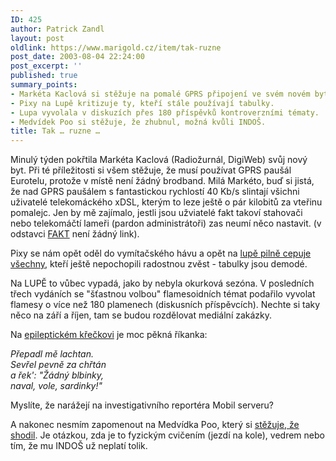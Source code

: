 ```yaml
---
ID: 425
author: Patrick Zandl
layout: post
oldlink: https://www.marigold.cz/item/tak-ruzne
post_date: 2003-08-04 22:24:00
post_excerpt: ''
published: true
summary_points:
- Markéta Kaclová si stěžuje na pomalé GPRS připojení ve svém novém bytě.
- Pixy na Lupě kritizuje ty, kteří stále používají tabulky.
- Lupa vyvolala v diskuzích přes 180 příspěvků kontroverzními tématy.
- Medvídek Poo si stěžuje, že zhubnul, možná kvůli INDOŠ.
title: Tak … ruzne …
---
```


<p>
Minulý týden pokřtila Markéta Kaclová (Radiožurnál, DigiWeb) svůj nový byt. Při té příležitosti si všem stěžuje, že musí používat GPRS paušál Eurotelu, protože v místě není žádný brodband. Milá Markéto, buď si jistá, že nad&#160;GPRS paušálem&#160;s fantastickou rychlostí 40 Kb/s slintají všichni uživatelé telekomáckého xDSL, kterým to leze ještě o pár kilobitů za vteřinu pomalejc. Jen by mě zajímalo, jestli jsou užviatelé fakt takoví stahovači nebo telekomáčtí lameři (pardon administrátoři) zas neumí něco nastavit. (v odstavci <U>FAKT</U> není žádný link).</p>

<p>
Pixy se nám opět oděl do vymítačského hávu a opět na <A href="http://www.lupa.cz/clanek.php3?show=2953">lupě pilně cepuje všechny</A>, kteří ještě nepochopili radostnou zvěst - tabulky jsou demodé.</p>

<p>
Na LUPĚ to vůbec vypadá, jako by nebyla okurková sezóna. V posledních třech vydáních se "šťastnou volbou" flamesoidních témat podařilo vyvolat flamesy o více než 180 plamenech (diskusních příspěvcích). Nechte si taky něco na září a říjen, tam se budou rozdělovat mediální zakázky.</p>

<p>
Na <A href="http://blog.lide.cz/epileptickykrecek">epileptickém křečkovi</A> je moc pěkná říkanka:</p>

<p>
<EM>Přepadl mě lachtan.<BR>Sevřel pevně za chřtán<BR>a řek': "Žádný blbinky,<BR>naval, vole, sardinky!"</EM> </p>

<p>
Myslíte, že narážejí na investigativního reportéra Mobil serveru?</p>

<p>
A nakonec nesmím zapomenout na Medvídka Poo, který si <A href="http://www.pooh.cz/a.asp?a=2005660&amp;db=">stěžuje, že shodil</A>. Je otázkou, zda je to fyzickým cvičením (jezdí na kole), vedrem&#160;nebo tím, že mu INDOŠ už neplatí tolik.&#160;</p>